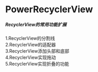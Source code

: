 # PowerRecyclerView
##### RecyclerView的常用功能扩展
1.RecyclerView的分割线 </br>
2.RecyclerView的适配器</br>
3.RecyclerView添加头部和底部</br>
4.RecyclerView实现拖动</br>
5.RecyclerView实现折叠的功能

